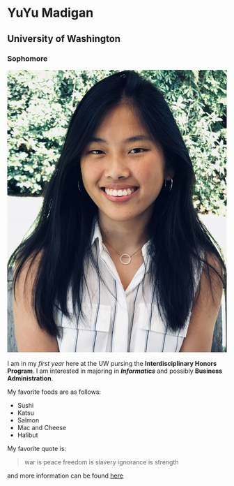 # YuYu Madigan
## University of Washington
### Sophomore 

![YuYu Madigan](yuyu.png)

I am in my _first year_ here at the UW pursing the **Interdisciplinary Honors Program**. I am interested in majoring in _**Informatics**_ and possibly __**Business Administration**__.


My favorite foods are as follows: 
* Sushi
* Katsu 
* Salmon
* Mac and Cheese 
* Halibut

My favorite quote is: 

> war is peace freedom is slavery ignorance is strength

and more information can be found [here](https://www.sparknotes.com/lit/1984/quotes/)